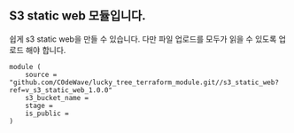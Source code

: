 ## S3 static web 모듈입니다.

쉽게 s3 static web을 만들 수 있습니다.
다만 파일 업로드를 모두가 읽을 수 있도록 업로드 해야 합니다.

```
module (
    source = "github.com/C0deWave/lucky_tree_terraform_module.git//s3_static_web?ref=v_s3_static_web_1.0.0"
    s3_bucket_name = 
    stage = 
    is_public = 
)
```
